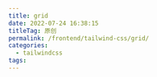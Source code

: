 ```yaml
---
title: grid
date: 2022-07-24 16:38:15
titleTag: 原创
permalink: /frontend/tailwind-css/grid/
categories:
  - tailwindcss
tags:
---
```


